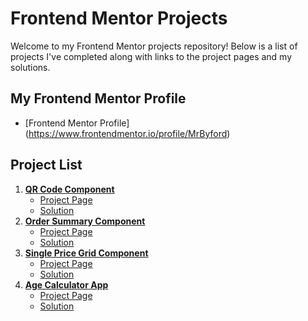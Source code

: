 # Frontend Mentor Projects

Welcome to my Frontend Mentor projects repository! Below is a list of projects I've completed along with links to the project pages and my solutions.

## My Frontend Mentor Profile

- [Frontend Mentor Profile] (https://www.frontendmentor.io/profile/MrByford)

## Project List

1. **[QR Code Component](./QR_Code_Component)**
   - [Project Page](https://www.frontendmentor.io/challenges/qr-code-component-iux_sIO_H)
   - [Solution](./QR_Code_Component)
2. **[Order Summary Component](./Order_Summary_Component)**
   - [Project Page](https://www.frontendmentor.io/challenges/order-summary-component-QlPmajDUj/hub)
   - [Solution](./Order_Summary_Component)
3. **[Single Price Grid Component](./Single_Price_Grid_Component)**
   - [Project Page](https://www.frontendmentor.io/challenges/stats-preview-card-component-8JqbgoU62)
   - [Solution](./Single_Price_Grid_Component)
4. **[Age Calculator App](./Single_Price_Grid_Component)**
   - [Project Page](https://www.frontendmentor.io/challenges/age-calculator-app-dF9DFFpj-Q/hub)
   - [Solution](./Age_Calculator_App)
